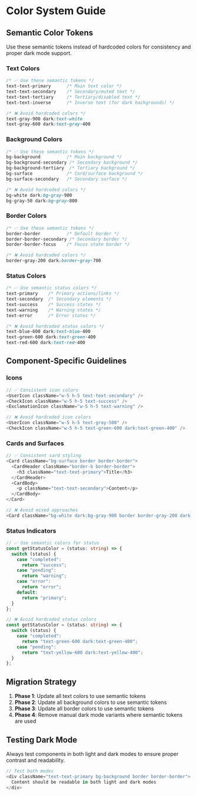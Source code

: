 # Color System Guide

## Semantic Color Tokens

Use these semantic tokens instead of hardcoded colors for consistency and proper dark mode support.

### Text Colors

```css
/* ✅ Use these semantic tokens */
text-text-primary      /* Main text color */
text-text-secondary    /* Secondary/muted text */
text-text-tertiary     /* Tertiary/disabled text */
text-text-inverse      /* Inverse text (for dark backgrounds) */

/* ❌ Avoid hardcoded colors */
text-gray-900 dark:text-white
text-gray-600 dark:text-gray-400
```

### Background Colors

```css
/* ✅ Use these semantic tokens */
bg-background          /* Main background */
bg-background-secondary /* Secondary background */
bg-background-tertiary  /* Tertiary background */
bg-surface             /* Card/surface background */
bg-surface-secondary   /* Secondary surface */

/* ❌ Avoid hardcoded colors */
bg-white dark:bg-gray-900
bg-gray-50 dark:bg-gray-800
```

### Border Colors

```css
/* ✅ Use these semantic tokens */
border-border          /* Default border */
border-border-secondary /* Secondary border */
border-border-focus    /* Focus state border */

/* ❌ Avoid hardcoded colors */
border-gray-200 dark:border-gray-700
```

### Status Colors

```css
/* ✅ Use semantic status colors */
text-primary    /* Primary actions/links */
text-secondary  /* Secondary elements */
text-success    /* Success states */
text-warning    /* Warning states */
text-error      /* Error states */

/* ❌ Avoid hardcoded status colors */
text-blue-600 dark:text-blue-400
text-green-600 dark:text-green-400
text-red-600 dark:text-red-400
```

## Component-Specific Guidelines

### Icons

```typescript
// ✅ Consistent icon colors
<UserIcon className="w-5 h-5 text-text-secondary" />
<CheckIcon className="w-5 h-5 text-success" />
<ExclamationIcon className="w-5 h-5 text-warning" />

// ❌ Avoid hardcoded icon colors
<UserIcon className="w-5 h-5 text-gray-500" />
<CheckIcon className="w-5 h-5 text-green-600 dark:text-green-400" />
```

### Cards and Surfaces

```typescript
// ✅ Consistent card styling
<Card className="bg-surface border border-border">
  <CardHeader className="border-b border-border">
    <h3 className="text-text-primary">Title</h3>
  </CardHeader>
  <CardBody>
    <p className="text-text-secondary">Content</p>
  </CardBody>
</Card>

// ❌ Avoid mixed approaches
<Card className="bg-white dark:bg-gray-900 border border-gray-200 dark:border-gray-700">
```

### Status Indicators

```typescript
// ✅ Use semantic colors for status
const getStatusColor = (status: string) => {
  switch (status) {
    case "completed":
      return "success";
    case "pending":
      return "warning";
    case "error":
      return "error";
    default:
      return "primary";
  }
};

// ❌ Avoid hardcoded status colors
const getStatusColor = (status: string) => {
  switch (status) {
    case "completed":
      return "text-green-600 dark:text-green-400";
    case "pending":
      return "text-yellow-600 dark:text-yellow-400";
  }
};
```

## Migration Strategy

1. **Phase 1**: Update all text colors to use semantic tokens
2. **Phase 2**: Update all background colors to use semantic tokens
3. **Phase 3**: Update all border colors to use semantic tokens
4. **Phase 4**: Remove manual dark mode variants where semantic tokens are used

## Testing Dark Mode

Always test components in both light and dark modes to ensure proper contrast and readability.

```typescript
// Test both modes
<div className="text-text-primary bg-background border border-border">
  Content should be readable in both light and dark modes
</div>
```
